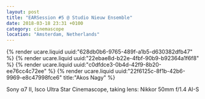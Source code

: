 ```yaml
---
layout: post
title: "EARSession #5 @ Studio Nieuw Ensemble"
date: 2018-03-18 23:31 +0100
category: cinemascope
location: "Amsterdam, Netherlands"
---
```


{% render ucare.liquid uuid:"628db0b6-9765-489f-a1b5-d630382dfb47" %}
{% render ucare.liquid uuid:"22ebae8d-b22e-4fbf-90b9-b92364a1f6f8" %}
{% render ucare.liquid uuid:"c0dfdce3-0b4d-42f9-8b20-ee76cc4c72ee" %}
{% render ucare.liquid uuid:"22f6125c-8f1b-42b6-9969-e8c47998fce6" title:"Akos Nagy" %}

Sony α7 II, Isco Ultra Star Cinemascope, taking lens: Nikkor 50mm f/1.4 AI-S